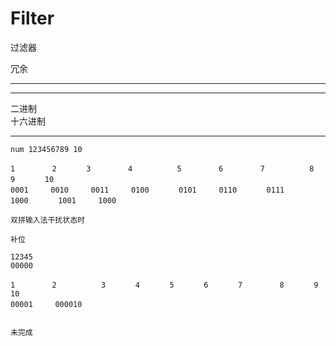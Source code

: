 # Filter
过滤器

冗余

----------
----------
   二进制</br>
   十六进制
   
   ----------
    num 123456789 10
    
    1　　　　　2　　　　3　　　　　4　　　　　　5　　　　　6　　　　　7　　　　　　8　　　　　9　　　　10
    0001　　　0010　　　0011　　　0100　　　　0101　　　0110　　　　0111　　　　1000　　　　1001　　　1000
    
    双拼输入法干扰状态时
    
    补位
    
    12345
    00000
    
    1　　　　　2　　　　　　3　　　　4　　　　5　　　　6　　　　7　　　　　8　　　　9　　　　　10
    00001　　　000010
    
    
    未完成
    
    
    

